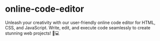 # online-code-editor
Unleash your creativity with our user-friendly online code editor for HTML, CSS, and JavaScript. Write, edit, and execute code seamlessly to create stunning web projects! 🚀💻
